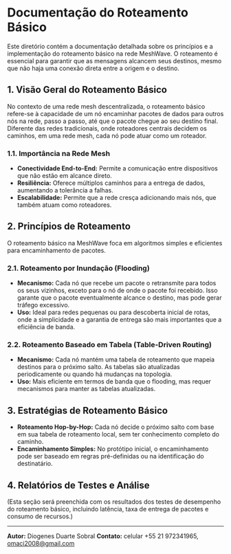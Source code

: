 # Documentação do Roteamento Básico

Este diretório contém a documentação detalhada sobre os princípios e a implementação do roteamento básico na rede MeshWave. O roteamento é essencial para garantir que as mensagens alcancem seus destinos, mesmo que não haja uma conexão direta entre a origem e o destino.

## 1. Visão Geral do Roteamento Básico

No contexto de uma rede mesh descentralizada, o roteamento básico refere-se à capacidade de um nó encaminhar pacotes de dados para outros nós na rede, passo a passo, até que o pacote chegue ao seu destino final. Diferente das redes tradicionais, onde roteadores centrais decidem os caminhos, em uma rede mesh, cada nó pode atuar como um roteador.

### 1.1. Importância na Rede Mesh

*   **Conectividade End-to-End:** Permite a comunicação entre dispositivos que não estão em alcance direto.
*   **Resiliência:** Oferece múltiplos caminhos para a entrega de dados, aumentando a tolerância a falhas.
*   **Escalabilidade:** Permite que a rede cresça adicionando mais nós, que também atuam como roteadores.

## 2. Princípios de Roteamento

O roteamento básico na MeshWave foca em algoritmos simples e eficientes para encaminhamento de pacotes.

### 2.1. Roteamento por Inundação (Flooding)

*   **Mecanismo:** Cada nó que recebe um pacote o retransmite para todos os seus vizinhos, exceto para o nó de onde o pacote foi recebido. Isso garante que o pacote eventualmente alcance o destino, mas pode gerar tráfego excessivo.
*   **Uso:** Ideal para redes pequenas ou para descoberta inicial de rotas, onde a simplicidade e a garantia de entrega são mais importantes que a eficiência de banda.

### 2.2. Roteamento Baseado em Tabela (Table-Driven Routing)

*   **Mecanismo:** Cada nó mantém uma tabela de roteamento que mapeia destinos para o próximo salto. As tabelas são atualizadas periodicamente ou quando há mudanças na topologia.
*   **Uso:** Mais eficiente em termos de banda que o flooding, mas requer mecanismos para manter as tabelas atualizadas.

## 3. Estratégias de Roteamento Básico

*   **Roteamento Hop-by-Hop:** Cada nó decide o próximo salto com base em sua tabela de roteamento local, sem ter conhecimento completo do caminho.
*   **Encaminhamento Simples:** No protótipo inicial, o encaminhamento pode ser baseado em regras pré-definidas ou na identificação do destinatário.

## 4. Relatórios de Testes e Análise

(Esta seção será preenchida com os resultados dos testes de desempenho do roteamento básico, incluindo latência, taxa de entrega de pacotes e consumo de recursos.)

---

**Autor:** Diogenes Duarte Sobral
**Contato:** celular +55 21 972341965, omaci2008@gmail.com


